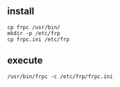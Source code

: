 ## install

    cp frpc /usr/bin/
    mkdir -p /etc/frp
    cp frpc.ini /etc/frp

## execute

    /usr/bin/frpc -c /etc/frp/frpc.ini

